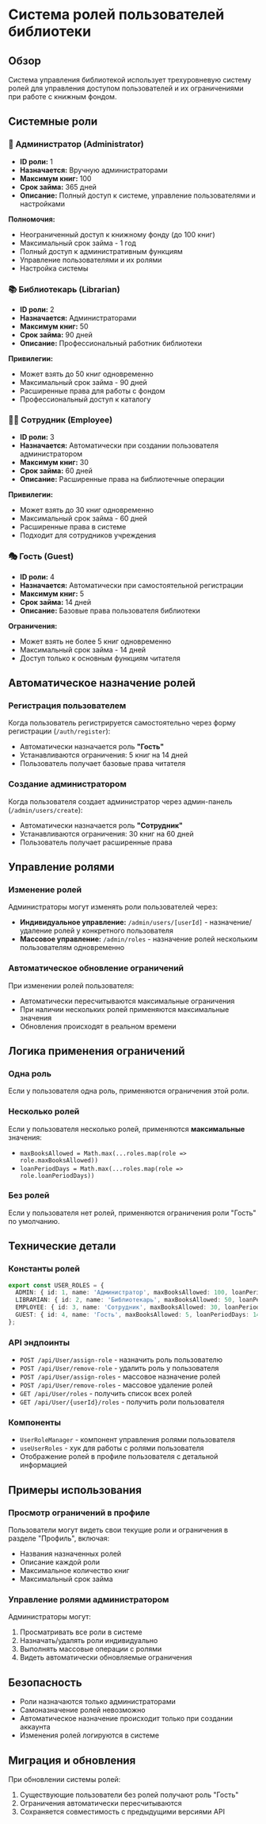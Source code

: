 # Система ролей пользователей библиотеки

## Обзор

Система управления библиотекой использует трехуровневую систему ролей для управления доступом пользователей и их ограничениями при работе с книжным фондом.

## Системные роли

### 👑 Администратор (Administrator)
- **ID роли:** 1
- **Назначается:** Вручную администраторами
- **Максимум книг:** 100
- **Срок займа:** 365 дней
- **Описание:** Полный доступ к системе, управление пользователями и настройками

**Полномочия:**
- Неограниченный доступ к книжному фонду (до 100 книг)
- Максимальный срок займа - 1 год
- Полный доступ к административным функциям
- Управление пользователями и их ролями
- Настройка системы

### 📚 Библиотекарь (Librarian)
- **ID роли:** 2
- **Назначается:** Администраторами
- **Максимум книг:** 50
- **Срок займа:** 90 дней
- **Описание:** Профессиональный работник библиотеки

**Привилегии:**
- Может взять до 50 книг одновременно
- Максимальный срок займа - 90 дней
- Расширенные права для работы с фондом
- Профессиональный доступ к каталогу

### 👨‍💼 Сотрудник (Employee)
- **ID роли:** 3
- **Назначается:** Автоматически при создании пользователя администратором
- **Максимум книг:** 30
- **Срок займа:** 60 дней
- **Описание:** Расширенные права на библиотечные операции

**Привилегии:**
- Может взять до 30 книг одновременно
- Максимальный срок займа - 60 дней
- Расширенные права в системе
- Подходит для сотрудников учреждения

### 🎭 Гость (Guest)
- **ID роли:** 4
- **Назначается:** Автоматически при самостоятельной регистрации
- **Максимум книг:** 5
- **Срок займа:** 14 дней
- **Описание:** Базовые права пользователя библиотеки

**Ограничения:**
- Может взять не более 5 книг одновременно
- Максимальный срок займа - 14 дней
- Доступ только к основным функциям читателя

## Автоматическое назначение ролей

### Регистрация пользователем
Когда пользователь регистрируется самостоятельно через форму регистрации (`/auth/register`):
- Автоматически назначается роль **"Гость"**
- Устанавливаются ограничения: 5 книг на 14 дней
- Пользователь получает базовые права читателя

### Создание администратором
Когда пользователя создает администратор через админ-панель (`/admin/users/create`):
- Автоматически назначается роль **"Сотрудник"**
- Устанавливаются ограничения: 30 книг на 60 дней
- Пользователь получает расширенные права

## Управление ролями

### Изменение ролей
Администраторы могут изменять роли пользователей через:
- **Индивидуальное управление:** `/admin/users/[userId]` - назначение/удаление ролей у конкретного пользователя
- **Массовое управление:** `/admin/roles` - назначение ролей нескольким пользователям одновременно

### Автоматическое обновление ограничений
При изменении ролей пользователя:
- Автоматически пересчитываются максимальные ограничения
- При наличии нескольких ролей применяются максимальные значения
- Обновления происходят в реальном времени

## Логика применения ограничений

### Одна роль
Если у пользователя одна роль, применяются ограничения этой роли.

### Несколько ролей
Если у пользователя несколько ролей, применяются **максимальные** значения:
- `maxBooksAllowed = Math.max(...roles.map(role => role.maxBooksAllowed))`
- `loanPeriodDays = Math.max(...roles.map(role => role.loanPeriodDays))`

### Без ролей
Если у пользователя нет ролей, применяются ограничения роли "Гость" по умолчанию.

## Технические детали

### Константы ролей
```typescript
export const USER_ROLES = {
  ADMIN: { id: 1, name: 'Администратор', maxBooksAllowed: 100, loanPeriodDays: 365 },
  LIBRARIAN: { id: 2, name: 'Библиотекарь', maxBooksAllowed: 50, loanPeriodDays: 90 },
  EMPLOYEE: { id: 3, name: 'Сотрудник', maxBooksAllowed: 30, loanPeriodDays: 60 },
  GUEST: { id: 4, name: 'Гость', maxBooksAllowed: 5, loanPeriodDays: 14 }
};
```

### API эндпоинты
- `POST /api/User/assign-role` - назначить роль пользователю
- `POST /api/User/remove-role` - удалить роль у пользователя
- `POST /api/User/assign-roles` - массовое назначение ролей
- `POST /api/User/remove-roles` - массовое удаление ролей
- `GET /api/User/roles` - получить список всех ролей
- `GET /api/User/{userId}/roles` - получить роли пользователя

### Компоненты
- `UserRoleManager` - компонент управления ролями пользователя
- `useUserRoles` - хук для работы с ролями пользователя
- Отображение ролей в профиле пользователя с детальной информацией

## Примеры использования

### Просмотр ограничений в профиле
Пользователи могут видеть свои текущие роли и ограничения в разделе "Профиль", включая:
- Названия назначенных ролей
- Описание каждой роли
- Максимальное количество книг
- Максимальный срок займа

### Управление ролями администратором
Администраторы могут:
1. Просматривать все роли в системе
2. Назначать/удалять роли индивидуально
3. Выполнять массовые операции с ролями
4. Видеть автоматически обновляемые ограничения

## Безопасность

- Роли назначаются только администраторами
- Самоназначение ролей невозможно
- Автоматическое назначение происходит только при создании аккаунта
- Изменения ролей логируются в системе

## Миграция и обновления

При обновлении системы ролей:
1. Существующие пользователи без ролей получают роль "Гость"
2. Ограничения автоматически пересчитываются
3. Сохраняется совместимость с предыдущими версиями API